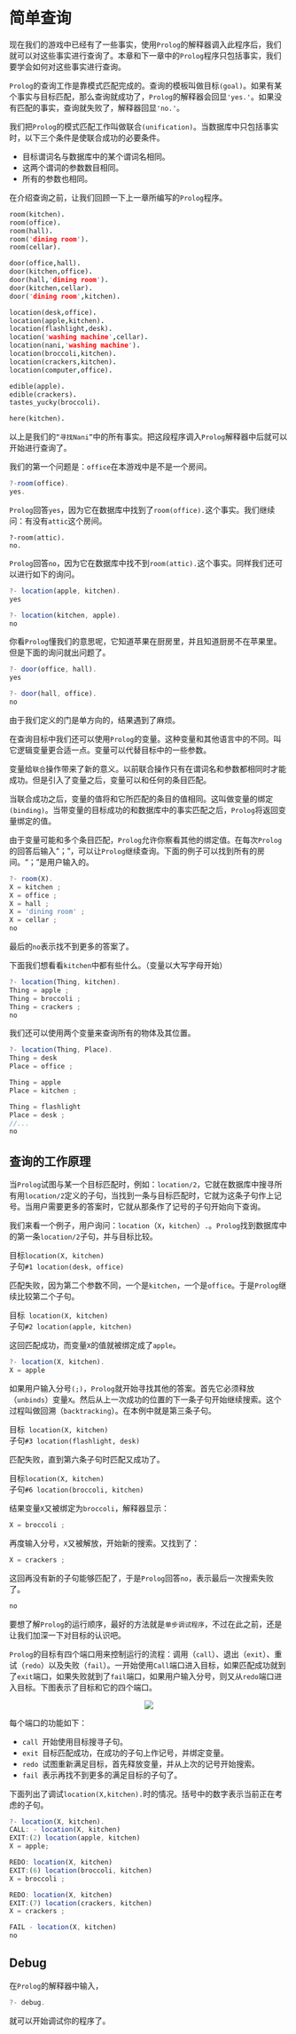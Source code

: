# 简单查询
现在我们的游戏中已经有了一些事实，使用`Prolog`的解释器调入此程序后，我们就可以对这些事实进行查询了。本章和下一章中的`Prolog`程序只包括事实，我们要学会如何对这些事实进行查询。

`Prolog`的查询工作是靠模式匹配完成的。查询的模板叫做目标`(goal)`。如果有某个事实与目标匹配，那么查询就成功了，`Prolog`的解释器会回显`'yes.'`。如果没有匹配的事实，查询就失败了，解释器回显`'no.'`。

我们把`Prolog`的模式匹配工作叫做联合`(unification)`。当数据库中只包括事实时，以下三个条件是使联合成功的必要条件。

- 目标谓词名与数据库中的某个谓词名相同。
- 这两个谓词的参数数目相同。
- 所有的参数也相同。

在介绍查询之前，让我们回顾一下上一章所编写的`Prolog`程序。
```prolog
room(kitchen).
room(office).
room(hall).
room('dining room').
room(cellar).

door(office,hall).
door(kitchen,office).
door(hall,'dining room').
door(kitchen,cellar).
door('dining room',kitchen).

location(desk,office).
location(apple,kitchen).
location(flashlight,desk).
location('washing machine',cellar).
location(nani,'washing machine').
location(broccoli,kitchen).
location(crackers,kitchen).
location(computer,office).

edible(apple).
edible(crackers).
tastes_yucky(broccoli).

here(kitchen).
```
以上是我们的`“寻找Nani”`中的所有事实。把这段程序调入`Prolog`解释器中后就可以开始进行查询了。

我们的第一个问题是：`office`在本游戏中是不是一个房间。
```js
?-room(office). 
yes. 
```
`Prolog`回答`yes`，因为它在数据库中找到了`room(office).`这个事实。我们继续问：有没有`attic`这个房间。
```
?-room(attic).
no.
```

`Prolog`回答`no`，因为它在数据库中找不到`room(attic).`这个事实。同样我们还可以进行如下的询问。
```js
?- location(apple, kitchen).
yes 

?- location(kitchen, apple).
no 
```
你看`Prolog`懂我们的意思呢，它知道苹果在厨房里，并且知道厨房不在苹果里。但是下面的询问就出问题了。
```js
?- door(office, hall). 
yes 

?- door(hall, office).
no 
```
由于我们定义的门是单方向的，结果遇到了麻烦。

在查询目标中我们还可以使用`Prolog`的变量。这种变量和其他语言中的不同。叫它逻辑变量更合适一点。变量可以代替目标中的一些参数。

变量给`联合`操作带来了新的意义。以前联合操作只有在谓词名和参数都相同时才能成功。但是引入了变量之后，变量可以和任何的条目匹配。

当联合成功之后，变量的值将和它所匹配的条目的值相同。这叫做变量的绑定`(binding)`。当带变量的目标成功的和数据库中的事实匹配之后，`Prolog`将返回变量绑定的值。

由于变量可能和多个条目匹配，`Prolog`允许你察看其他的绑定值。在每次`Prolog`的回答后输入“；”，可以让`Prolog`继续查询。下面的例子可以找到所有的房间。“；”是用户输入的。

```js
?- room(X).
X = kitchen ;
X = office ;
X = hall ; 
X = 'dining room' ;
X = cellar ;
no
```

最后的`no`表示找不到更多的答案了。

下面我们想看看`kitchen`中都有些什么。（变量以大写字母开始）
```js
?- location(Thing, kitchen).
Thing = apple ;
Thing = broccoli ; 
Thing = crackers ;
no 
```
我们还可以使用两个变量来查询所有的物体及其位置。
```js
?- location(Thing, Place).
Thing = desk 
Place = office ;

Thing = apple
Place = kitchen ;

Thing = flashlight 
Place = desk ;
//...
no
```

## 查询的工作原理

当`Prolog`试图与某一个目标匹配时，例如：`location/2`，它就在数据库中搜寻所有用`location/2`定义的子句，当找到一条与目标匹配时，它就为这条子句作上记号。当用户需要更多的答案时，它就从那条作了记号的子句开始向下查询。

我们来看一个例子，用户询问：`location`（`X`，`kitchen`）`.`。`Prolog`找到数据库中的第一条`location/2`子句，并与目标比较。

目标` location(X, kitchen) `
<br>子句`#1 location(desk, office) `

匹配失败，因为第二个参数不同，一个是`kitchen`，一个是`office`。于是`Prolog`继续比较第二个子句。

目标` location(X, kitchen)`
<br>子句`#2 location(apple, kitchen) `

这回匹配成功，而变量`X`的值就被绑定成了`apple`。
```js
?- location(X, kitchen).
X = apple 
```
如果用户输入分号`(;)`，`Prolog`就开始寻找其他的答案。首先它必须释放（`unbinds`）变量`X`。然后从上一次成功的位置的下一条子句开始继续搜索。这个过程叫做回溯（`backtracking`）。在本例中就是第三条子句。

目标` location(X, kitchen)`
<br>子句`#3 location(flashlight, desk) `

匹配失败，直到第六条子句时匹配又成功了。

目标` location(X, kitchen) `
<br>子句`#6 location(broccoli, kitchen) `

结果变量`X`又被绑定为`broccoli`，解释器显示：
```js
X = broccoli ; 
```
再度输入分号，`X`又被解放，开始新的搜索。又找到了：
```js
X = crackers ; 
```
这回再没有新的子句能够匹配了，于是`Prolog`回答`no`，表示最后一次搜索失败了。
```js
no
```
要想了解`Prolog`的运行顺序，最好的方法就是`单步调试程序`，不过在此之前，还是让我们加深一下对目标的认识吧。

`Prolog`的目标有四个端口用来控制运行的流程：调用（`call`）、退出（`exit`）、重试（`redo`）以及失败（`fail`）。一开始使用`Call`端口进入目标，如果匹配成功就到了`exit`端口，如果失败就到了`fail`端口，如果用户输入分号，则又从`redo`端口进入目标。下图表示了目标和它的四个端口。

<div align=center style="align:center">
    <img src="./img/c4i1.png"/>
</div>

每个端口的功能如下：

- `call `开始使用目标搜寻子句。
- `exit `目标匹配成功，在成功的子句上作记号，并绑定变量。
- `redo `试图重新满足目标，首先释放变量，并从上次的记号开始搜索。
- `fail `表示再找不到更多的满足目标的子句了。

下面列出了调试`location(X,kitchen).`时的情况。括号中的数字表示当前正在考虑的子句。
```js
?- location(X, kitchen).
CALL: - location(X, kitchen)
EXIT:(2) location(apple, kitchen)
X = apple;

REDO: location(X, kitchen) 
EXIT:(6) location(broccoli, kitchen)
X = broccoli ;

REDO: location(X, kitchen)
EXIT:(7) location(crackers, kitchen) 
X = crackers ; 

FAIL - location(X, kitchen)
no 
```

## Debug

在`Prolog`的解释器中输入，
```js
?- debug. 
```
就可以开始调试你的程序了。

